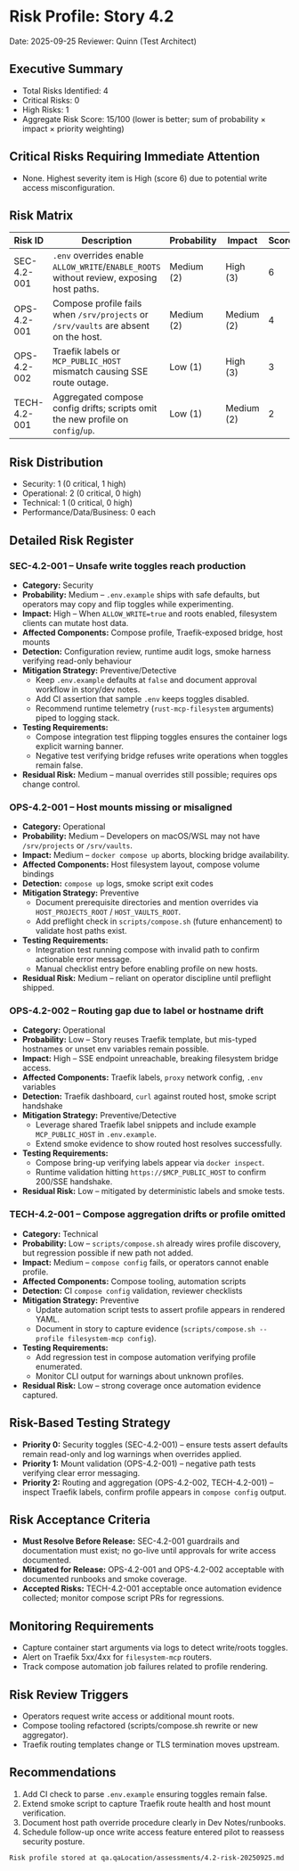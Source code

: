 # Risk Profile: Story 4.2

Date: 2025-09-25
Reviewer: Quinn (Test Architect)

## Executive Summary
- Total Risks Identified: 4
- Critical Risks: 0
- High Risks: 1
- Aggregate Risk Score: 15/100 (lower is better; sum of probability × impact × priority weighting)

## Critical Risks Requiring Immediate Attention
- None. Highest severity item is High (score 6) due to potential write access misconfiguration.

## Risk Matrix
| Risk ID      | Description                                                                    | Probability | Impact | Score | Priority |
|--------------|--------------------------------------------------------------------------------|-------------|--------|-------|----------|
| SEC-4.2-001  | `.env` overrides enable `ALLOW_WRITE`/`ENABLE_ROOTS` without review, exposing host paths. | Medium (2)  | High (3) | 6     | High     |
| OPS-4.2-001  | Compose profile fails when `/srv/projects` or `/srv/vaults` are absent on the host.      | Medium (2)  | Medium (2) | 4   | Medium   |
| OPS-4.2-002  | Traefik labels or `MCP_PUBLIC_HOST` mismatch causing SSE route outage.                  | Low (1)     | High (3) | 3     | Medium   |
| TECH-4.2-001 | Aggregated compose config drifts; scripts omit the new profile on `config`/`up`.        | Low (1)     | Medium (2) | 2   | Low      |

## Risk Distribution
- Security: 1 (0 critical, 1 high)
- Operational: 2 (0 critical, 0 high)
- Technical: 1 (0 critical, 0 high)
- Performance/Data/Business: 0 each

## Detailed Risk Register
### SEC-4.2-001 – Unsafe write toggles reach production
- **Category:** Security
- **Probability:** Medium – `.env.example` ships with safe defaults, but operators may copy and flip toggles while experimenting.
- **Impact:** High – When `ALLOW_WRITE=true` and roots enabled, filesystem clients can mutate host data.
- **Affected Components:** Compose profile, Traefik-exposed bridge, host mounts
- **Detection:** Configuration review, runtime audit logs, smoke harness verifying read-only behaviour
- **Mitigation Strategy:** Preventive/Detective
  - Keep `.env.example` defaults at `false` and document approval workflow in story/dev notes.
  - Add CI assertion that sample `.env` keeps toggles disabled.
  - Recommend runtime telemetry (`rust-mcp-filesystem` arguments) piped to logging stack.
- **Testing Requirements:**
  - Compose integration test flipping toggles ensures the container logs explicit warning banner.
  - Negative test verifying bridge refuses write operations when toggles remain false.
- **Residual Risk:** Medium – manual overrides still possible; requires ops change control.

### OPS-4.2-001 – Host mounts missing or misaligned
- **Category:** Operational
- **Probability:** Medium – Developers on macOS/WSL may not have `/srv/projects` or `/srv/vaults`.
- **Impact:** Medium – `docker compose up` aborts, blocking bridge availability.
- **Affected Components:** Host filesystem layout, compose volume bindings
- **Detection:** `compose up` logs, smoke script exit codes
- **Mitigation Strategy:** Preventive
  - Document prerequisite directories and mention overrides via `HOST_PROJECTS_ROOT` / `HOST_VAULTS_ROOT`.
  - Add preflight check in `scripts/compose.sh` (future enhancement) to validate host paths exist.
- **Testing Requirements:**
  - Integration test running compose with invalid path to confirm actionable error message.
  - Manual checklist entry before enabling profile on new hosts.
- **Residual Risk:** Medium – reliant on operator discipline until preflight shipped.

### OPS-4.2-002 – Routing gap due to label or hostname drift
- **Category:** Operational
- **Probability:** Low – Story reuses Traefik template, but mis-typed hostnames or unset env variables remain possible.
- **Impact:** High – SSE endpoint unreachable, breaking filesystem bridge access.
- **Affected Components:** Traefik labels, `proxy` network config, `.env` variables
- **Detection:** Traefik dashboard, `curl` against routed host, smoke script handshake
- **Mitigation Strategy:** Preventive/Detective
  - Leverage shared Traefik label snippets and include example `MCP_PUBLIC_HOST` in `.env.example`.
  - Extend smoke evidence to show routed host resolves successfully.
- **Testing Requirements:**
  - Compose bring-up verifying labels appear via `docker inspect`.
  - Runtime validation hitting `https://$MCP_PUBLIC_HOST` to confirm 200/SSE handshake.
- **Residual Risk:** Low – mitigated by deterministic labels and smoke tests.

### TECH-4.2-001 – Compose aggregation drifts or profile omitted
- **Category:** Technical
- **Probability:** Low – `scripts/compose.sh` already wires profile discovery, but regression possible if new path not added.
- **Impact:** Medium – `compose config` fails, or operators cannot enable profile.
- **Affected Components:** Compose tooling, automation scripts
- **Detection:** CI `compose config` validation, reviewer checklists
- **Mitigation Strategy:** Preventive
  - Update automation script tests to assert profile appears in rendered YAML.
  - Document in story to capture evidence (`scripts/compose.sh --profile filesystem-mcp config`).
- **Testing Requirements:**
  - Add regression test in compose automation verifying profile enumerated.
  - Monitor CLI output for warnings about unknown profiles.
- **Residual Risk:** Low – strong coverage once automation evidence captured.

## Risk-Based Testing Strategy
- **Priority 0:** Security toggles (SEC-4.2-001) – ensure tests assert defaults remain read-only and log warnings when overrides applied.
- **Priority 1:** Mount validation (OPS-4.2-001) – negative path tests verifying clear error messaging.
- **Priority 2:** Routing and aggregation (OPS-4.2-002, TECH-4.2-001) – inspect Traefik labels, confirm profile appears in `compose config` output.

## Risk Acceptance Criteria
- **Must Resolve Before Release:** SEC-4.2-001 guardrails and documentation must exist; no go-live until approvals for write access documented.
- **Mitigated for Release:** OPS-4.2-001 and OPS-4.2-002 acceptable with documented runbooks and smoke coverage.
- **Accepted Risks:** TECH-4.2-001 acceptable once automation evidence collected; monitor compose script PRs for regressions.

## Monitoring Requirements
- Capture container start arguments via logs to detect write/roots toggles.
- Alert on Traefik 5xx/4xx for `filesystem-mcp` routers.
- Track compose automation job failures related to profile rendering.

## Risk Review Triggers
- Operators request write access or additional mount roots.
- Compose tooling refactored (scripts/compose.sh rewrite or new aggregator).
- Traefik routing templates change or TLS termination moves upstream.

## Recommendations
1. Add CI check to parse `.env.example` ensuring toggles remain false.
2. Extend smoke script to capture Traefik route health and host mount verification.
3. Document host path override procedure clearly in Dev Notes/runbooks.
4. Schedule follow-up once write access feature entered pilot to reassess security posture.

```text
Risk profile stored at qa.qaLocation/assessments/4.2-risk-20250925.md
```
